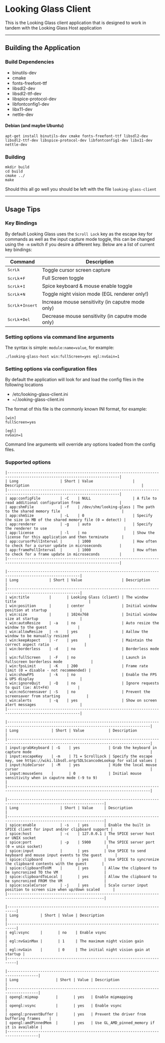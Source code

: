 # Looking Glass Client

This is the Looking Glass client application that is designed to work in tandem with the Looking Glass Host application

---

## Building the Application

### Build Dependencies

* binutils-dev
* cmake
* fonts-freefont-ttf
* libsdl2-dev
* libsdl2-ttf-dev
* libspice-protocol-dev
* libfontconfig1-dev
* libx11-dev
* nettle-dev

#### Debian (and maybe Ubuntu)

    apt-get install binutils-dev cmake fonts-freefont-ttf libsdl2-dev libsdl2-ttf-dev libspice-protocol-dev libfontconfig1-dev libx11-dev nettle-dev

### Building

    mkdir build
    cd build
    cmake ../
    make

Should this all go well you should be left with the file `looking-glass-client`

---

## Usage Tips

### Key Bindings

By default Looking Glass uses the `Scroll Lock` key as the escape key for commands as well as the input capture mode toggle, this can be changed using the `-m` switch if you desire a different key.
Below are a list of current key bindings:

| Command | Description |
|-|-|
| <kbd>ScrLk</kbd>                   | Toggle cursor screen capture |
| <kbd>ScrLk</kbd>+<kbd>F</kbd>      | Full Screen toggle |
| <kbd>ScrLk</kbd>+<kbd>I</kbd>      | Spice keyboard & mouse enable toggle |
| <kbd>ScrLk</kbd>+<kbd>N</kbd>      | Toggle night vision mode (EGL renderer only!) |
| <kbd>ScrLk</kbd>+<kbd>Insert</kbd> | Increase mouse sensitivity (in caputre mode only) |
| <kbd>ScrLk</kbd>+<kbd>Del</kbd>    | Decrease mouse sensitivity (in caputre mode only) |

### Setting options via command line arguments

The syntax is simple: `module:name=value`, for example:

    ./looking-glass-host win:fullScreen=yes egl:nvGain=1

### Setting options via configuration files

By default the application will look for and load the config files in the following locations

  * /etc/looking-glass-client.ini
  * ~/.looking-glass-client.ini

The format of this file is the commonly known INI format, for example:

    [win]
    fullScreen=yes

    [egl]
    nvGain=1

Command line arguments will override any options loaded from the config files.

### Supported options

```
|-------------------------------------------------------------------------------------------------------------------------|
| Long                   | Short | Value                  | Description                                                   |
|-------------------------------------------------------------------------------------------------------------------------|
| app:configFile         | -C    | NULL                   | A file to read additional configuration from                  |
| app:shmFile            | -f    | /dev/shm/looking-glass | The path to the shared memory file                            |
| app:shmSize            | -L    | 0                      | Specify the size in MB of the shared memory file (0 = detect) |
| app:renderer           | -g    | auto                   | Specify the renderer to use                                   |
| app:license            | -l    | no                     | Show the license for this application and then terminate      |
| app:cursorPollInterval |       | 1000                   | How often to check for a cursor update in microseconds        |
| app:framePollInterval  |       | 1000                   | How often to check for a frame update in microseconds         |
|-------------------------------------------------------------------------------------------------------------------------|

|-------------------------------------------------------------------------------------------------------|
| Long              | Short | Value                  | Description                                      |
|-------------------------------------------------------------------------------------------------------|
| win:title         |       | Looking Glass (client) | The window title                                 |
| win:position      |       | center                 | Initial window position at startup               |
| win:size          |       | 1024x768               | Initial window size at startup                   |
| win:autoResize    | -a    | no                     | Auto resize the window to the guest              |
| win:allowResize   | -n    | yes                    | Aallow the window to be manually resized         |
| win:keepAspect    | -r    | yes                    | Maintain the correct aspect ratio                |
| win:borderless    | -d    | no                     | Borderless mode                                  |
| win:fullScreen    | -F    | no                     | Launch in fullscreen borderless mode             |
| win:fpsLimit      | -K    | 200                    | Frame rate limit (0 = disable - not recommended) |
| win:showFPS       | -k    | no                     | Enable the FPS & UPS display                     |
| win:ignoreQuit    | -Q    | no                     | Ignore requests to quit (ie: Alt+F4)             |
| win:noScreensaver | -S    | no                     | Prevent the screensaver from starting            |
| win:alerts        | -q    | yes                    | Show on screen alert messages                    |
|-------------------------------------------------------------------------------------------------------|

|---------------------------------------------------------------------------------------------------------------------------------------|
| Long               | Short | Value           | Description                                                                            |
|---------------------------------------------------------------------------------------------------------------------------------------|
| input:grabKeyboard | -G    | yes             | Grab the keyboard in capture mode                                                      |
| input:escapeKey    | -m    | 71 = ScrollLock | Specify the escape key, see https://wiki.libsdl.org/SDLScancodeLookup for valid values |
| input:hideCursor   | -M    | yes             | Hide the local mouse cursor                                                            |
| input:mouseSens    |       | 0               | Initial mouse sensitivity when in caputre mode (-9 to 9)                               |
|---------------------------------------------------------------------------------------------------------------------------------------|

|------------------------------------------------------------------------------------------------------------------|
| Long                   | Short | Value     | Description                                                         |
|------------------------------------------------------------------------------------------------------------------|
| spice:enable           | -s    | yes       | Enable the built in SPICE client for input and/or clipboard support |
| spice:host             | -c    | 127.0.0.1 | The SPICE server host or UNIX socket                                |
| spice:port             | -p    | 5900      | The SPICE server port (0 = unix socket)                             |
| spice:input            |       | yes       | Use SPICE to send keyboard and mouse input events to the guest      |
| spice:clipboard        |       | yes       | Use SPICE to syncronize the clipboard contents with the guest       |
| spice:clipboardToVM    |       | yes       | Allow the clipboard to be syncronized TO the VM                     |
| spice:clipboardToLocal |       | yes       | Allow the clipboard to be syncronized FROM the VM                   |
| spice:scaleCursor      | -j    | yes       | Scale cursor input position to screen size when up/down scaled      |
|------------------------------------------------------------------------------------------------------------------|

|--------------------------------------------------------------------------|
| Long          | Short | Value | Description                              |
|--------------------------------------------------------------------------|
| egl:vsync     |       | no    | Enable vsync                             |
| egl:nvGainMax |       | 1     | The maximum night vision gain            |
| egl:nvGain    |       | 0     | The initial night vision gain at startup |
|--------------------------------------------------------------------------|

|------------------------------------------------------------------------------------|
| Long                 | Short | Value | Description                                 |
|------------------------------------------------------------------------------------|
| opengl:mipmap        |       | yes   | Enable mipmapping                           |
| opengl:vsync         |       | yes   | Enable vsync                                |
| opengl:preventBuffer |       | yes   | Prevent the driver from buffering frames    |
| opengl:amdPinnedMem  |       | yes   | Use GL_AMD_pinned_memory if it is available |
|------------------------------------------------------------------------------------|
```
